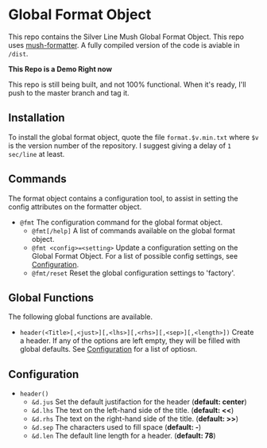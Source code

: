 # Global Format Object

This repo contains the Silver Line Mush Global Format Object. This repo uses [mush-formatter](https://github.com/digibear-io/mush-format). A fully compiled version of the code is aviable in `/dist`.

**This Repo is a Demo Right now**

This repo is still being built, and not 100% functional. When it's ready, I'll push to the master branch and tag it.

## Installation

To install the global format object, quote the file `format.$v.min.txt` where `$v` is the version number of the repository. I suggest giving a delay of `1 sec/line` at least.

## Commands

The format object contains a configuration tool, to assist in setting the config attributes on the formatter object.

- `@fmt` The configuration command for the global format object.
  - `@fmt[/help]` A list of commands available on the global format object.
  - `@fmt <config>=<setting>` Update a configuration setting on the Global Format Object. For a list of possible config settings, see [Configuration](#configuration).
  - `@fmt/reset` Reset the global configuration settings to 'factory'.

## Global Functions

The following global functions are available.

- `header(<Title>[,<just>][,<lhs>][,<rhs>][,<sep>][,<length>])` Create a header. If any of the options are left empty, they will be filled with global defaults. See [Configuration](#configuration) for a list of optiosn.

## Configuration

- `header()`
  - `&d.jus` Set the default justifaction for the header (**default: center**)
  - `&d.lhs` The text on the left-hand side of the title. (**default: <<**)
  - `&d.rhs` The text on the right-hand side of the title. (**default: >>**)
  - `&d.sep` The characters used to fill space (**default: -**)
  - `&d.len` The default line length for a header.  (**default: 78**)
